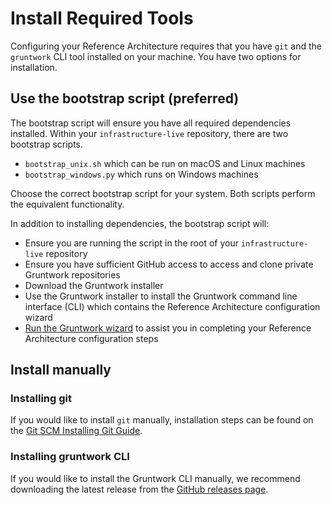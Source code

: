 # Install Required Tools

Configuring your Reference Architecture requires that you have `git` and the `gruntwork` CLI tool installed on your machine. You have two options for installation.

## Use the bootstrap script (preferred)

The bootstrap script will ensure you have all required dependencies installed. Within your `infrastructure-live` repository, there are two bootstrap scripts.
- `bootstrap_unix.sh` which can be run on macOS and Linux machines
- `bootstrap_windows.py` which runs on Windows machines

Choose the correct bootstrap script for your system. Both scripts perform the equivalent functionality.

In addition to installing dependencies, the bootstrap script will:
- Ensure you are running the script in the root of your `infrastructure-live` repository
- Ensure you have sufficient GitHub access to access and clone private Gruntwork repositories
- Download the Gruntwork installer
- Use the Gruntwork installer to install the Gruntwork command line interface (CLI) which contains the Reference Architecture configuration wizard
- [Run the Gruntwork wizard](./run-the-wizard) to assist you in completing your Reference Architecture configuration steps

## Install manually

### Installing git
If you would like to install `git` manually, installation steps can be found on the [Git SCM Installing Git Guide](https://git-scm.com/book/en/v2/Getting-Started-Installing-Git).


### Installing gruntwork CLI
If you would like to install the Gruntwork CLI manually, we recommend downloading the latest release from the [GitHub releases page](https://github.com/gruntwork-io/gruntwork/releases).


<!-- ##DOCS-SOURCER-START
{
  "sourcePlugin": "local-copier",
  "hash": "8c535aed9dfa8c7fdc07efe8a7aa3d11"
}
##DOCS-SOURCER-END -->
